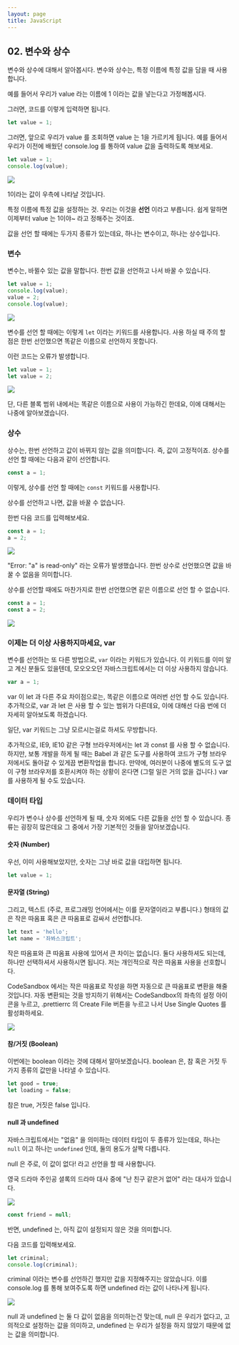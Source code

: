 ```yaml
---
layout: page
title: JavaScript
---
```


## 02. 변수와 상수

변수와 상수에 대해서 알아봅시다. 변수와 상수는, 특정 이름에 특정 값을 담을 때 사용합니다.

예를 들어서 우리가 value 라는 이름에 1 이라는 값을 넣는다고 가정해봅시다.

그러면, 코드를 이렇게 입력하면 됩니다.

```javascript
let value = 1;
```

그러면, 앞으로 우리가 value 를 조회하면 value 는 1을 가르키게 됩니다. 예를 들어서 우리가 이전에 배웠던 console.log 를 통하여 value 값을 출력하도록 해보세요.

```javascript
let value = 1;
console.log(value);
```

![](https://i.imgur.com/BMkIXLN.png)

1이라는 값이 우측에 나타날 것입니다.

특정 이름에 특정 값을 설정하는 것. 우리는 이것을 **선언** 이라고 부릅니다. 쉽게 말하면 이제부터 value 는 1이야~ 라고 정해주는 것이죠.

값을 선언 할 때에는 두가지 종류가 있는데요, 하나는 변수이고, 하나는 상수입니다.

### 변수

변수는, 바뀔수 있는 값을 말합니다. 한번 값을 선언하고 나서 바꿀 수 있습니다.

```javascript
let value = 1;
console.log(value);
value = 2;
console.log(value);
```

![](https://i.imgur.com/s3f8oyZ.png)

변수를 선언 할 때에는 이렇게 `let` 이라는 키워드를 사용합니다. 사용 하실 때 주의 할 점은 한번 선언했으면 똑같은 이름으로 선언하지 못합니다.

이런 코드는 오류가 발생합니다.

```javascript
let value = 1;
let value = 2;
```

![](https://i.imgur.com/Zy4rXMV.png)

단, 다른 블록 범위 내에서는 똑같은 이름으로 사용이 가능하긴 한데요, 이에 대해서는 나중에 알아보겠습니다.

### 상수

상수는, 한번 선언하고 값이 바뀌지 않는 값을 의미합니다. 즉, 값이 고정적이죠. 상수를 선언 할 때에는 다음과 같이 선언합니다.

```javascript
const a = 1;
```

이렇게, 상수를 선언 할 때에는 `const` 키워드를 사용합니다.

상수를 선언하고 나면, 값을 바꿀 수 없습니다.

한번 다음 코드를 입력해보세요.

```javascript
const a = 1;
a = 2;
```

![](https://i.imgur.com/mlqPNuh.png)

"Error: "a" is read-only" 라는 오류가 발생했습니다. 한번 상수로 선언했으면 값을 바꿀 수 없음을 의미합니다.

상수를 선언할 때에도 마찬가지로 한번 선언했으면 같은 이름으로 선언 할 수 없습니다.

```javascript
const a = 1;
const a = 2;
```

![](https://i.imgur.com/uvXKCHr.png)

### 이제는 더 이상 사용하지마세요, var

변수를 선언하는 또 다른 방법으로, `var` 이라는 키워드가 있습니다. 이 키워드를 이미 알고 계신 분들도 있을텐데, 모오오오던 자바스크립트에서는 더 이상 사용하지 않습니다.

```javascript
var a = 1;
```

var 이 let 과 다른 주요 차이점으로는, 똑같은 이름으로 여러번 선언 할 수도 있습니다. 추가적으로, var 과 let 은 사용 할 수 있는 범위가 다른데요, 이에 대해선 다음 번에 더 자세히 알아보도록 하겠습니다.

일단, var 키워드는 그냥 모르시는걸로 하셔도 무방합니다.

추가적으로, IE9, IE10 같은 구형 브라우저에서는 let 과 const 를 사용 할 수 없습니다. 하지만, 보통 개발을 하게 될 때는 Babel 과 같은 도구를 사용하여 코드가 구형 브라우저에서도 돌아갈 수 있게끔 변환작업을 합니다. 만약에, 여러분이 나중에 별도의 도구 없이 구형 브라우저를 호환시켜야 하는 상황이 온다면 (그럴 일은 거의 없을 겁니다.) var 를 사용하게 될 수도 있습니다.

### 데이터 타입

우리가 변수나 상수를 선언하게 될 때, 숫자 외에도 다른 값들을 선언 할 수 있습니다. 종류는 굉장히 많은데요 그 중에서 가장 기본적인 것들을 알아보겠습니다.

#### 숫자 (Number)

우선, 이미 사용해보았지만, 숫자는 그냥 바로 값을 대입하면 됩니다.

```javascript
let value = 1;
```

#### 문자열 (String)

그리고, 텍스트 (주로, 프로그래밍 언어에서는 이를 문자열이라고 부릅니다.) 형태의 값은 작은 따옴표 혹은 큰 따옴표로 감싸서 선언합니다.

```javascript
let text = 'hello';
let name = '좌봐스크립트';
```

작은 따옴표와 큰 따옴표 사용에 있어서 큰 차이는 없습니다. 둘다 사용하셔도 되는데, 하나만 선택하셔서 사용하시면 됩니다. 저는 개인적으로 작은 따옴표 사용을 선호합니다.

CodeSandbox 에서는 작은 따옴표로 작성을 하면 자동으로 큰 따옴표로 변환을 해줄 것입니다. 자동 변환되는 것을 방지하기 위해서는 CodeSandbox의 좌측의 설정 아이콘을 누르고, .prettierrc 의 Create File 버튼을 누르고 나서 Use Single Quotes 를 활성화하세요.

![](https://i.imgur.com/PrB7qM9.png)

#### 참/거짓 (Boolean)

이번에는 boolean 이라는 것에 대해서 알아보겠습니다. boolean 은, 참 혹은 거짓 두가지 종류의 값만을 나타낼 수 있습니다.

```javascript
let good = true;
let loading = false;
```

참은 true, 거짓은 false 입니다.

#### null 과 undefined

자바스크립트에서는 "없음" 을 의미하는 데이터 타입이 두 종류가 있는데요, 하나는 `null` 이고 하나는 `undefined` 인데, 둘의 용도가 살짝 다릅니다.

null 은 주로, 이 값이 없다! 라고 선언을 할 때 사용합니다.

영국 드라마 주인공 셜록의 드라마 대사 중에 "난 친구 같은거 없어" 라는 대사가 있습니다.

![](https://i.imgur.com/EckM0uH.png)

```javascript
const friend = null;
```

반면, undefined 는, 아직 값이 설정되지 않은 것을 의미합니다.

다음 코드를 입력해보세요.

```javascript
let criminal;
console.log(criminal);
```

criminal 이라는 변수를 선언하긴 했지만 값을 지정해주지는 않았습니다. 이를 console.log 를 통해 보여주도록 하면 undefined 라는 값이 나타나게 됩니다.

![](https://i.imgur.com/bJCIYsx.png)

null 과 undefined 는 둘 다 값이 없음을 의미하는건 맞는데, null 은 우리가 없다고, 고의적으로 설정하는 값을 의미하고, undefined 는 우리가 설정을 하지 않았기 때문에 없는 값을 의미합니다.

